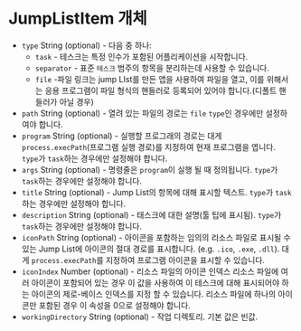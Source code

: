 # JumpListItem 개체

* `type` String (optional) - 다음 중 하나: 
  * `task` - 테스크는 특정 인수가 포함된 어플리케이션을 시작합니다.
  * `separator` - 표준 `테스크` 범주의 항목을 분리하는데 사용할 수 있습니다.
  * `file` -파일 링크는 jump LIst를 만든 앱을 사용하여 파일을 열고, 이를 위해서는 응용 프로그램이 파일 형식의 핸들러로 등록되어 있어야 합니다.(디폴트 핸들러가 아닐 경우)
* `path` String (optional) - 열려 있는 파일의 경로는 `file` `type`인 경우에만 설정하여야 합니다.
* `program` String (optional) - 실행할 프로그래의 경로는 대게 `process.execPath`(프로그램 실행 경로)를 지정하여 현재 프로그램을 엽니다. `type`가 `task`하는 경우에만 설정해야 합니다.
* `args` String (optional) - 명령줄은 `program`이 실행 될 때 정의됩니다. `type`가 `task`하는 경우에만 설정해야 합니다.
* `title` String (optional) - Jump List의 항목에 대해 표시할 텍스트. `type`가 `task`하는 경우에만 설정해야 합니다.
* `description` String (optional) - 태스크에 대한 설명(툴 팁에 표시됨). `type`가 `task`하는 경우에만 설정해야 합니다.
* `iconPath` String (optional) - 아이콘을 포함하는 임의의 리소스 파일로 표시될 수 있는 Jump List에 아이콘의 절대 경로를 표시합니다. (e.g. `.ico`, `.exe`, `.dll`). 대게 `process.execPath`를 지정하여 프로그램 아이콘을 표시할 수 있습니다.
* `iconIndex` Number (optional) - 리소스 파일의 아이콘 인덱스 리소스 파일에 여러 아이콘이 포함되어 있는 경우 이 값을 사용하여 이 테스크에 대해 표시되어야 하는 아이콘의 제로-베이스 인덱스를 지정 할 수 있습니다. 리소스 파일에 하나의 아이콘만 포함된 경우 이 속성을 0으로 설정해야 합니다.
* `workingDirectory` String (optional) - 작업 디렉토리. 기본 값은 빈값.